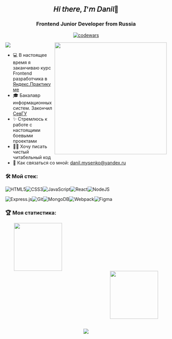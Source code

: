 <section align="center">
  <h1>𝘏𝘪 𝘵𝘩𝘦𝘳𝘦, 𝘐'𝘮 𝘋𝘢𝘯𝘪𝘭👋</h1>
  <h3>Frontend Junior Developer from Russia</h3>
  
  [![codewars](https://www.codewars.com/users/Derton8/badges/large)](https://www.codewars.com/users/Derton8)
</section>

<img align="right" width="350" src="https://media1.giphy.com/media/13HgwGsXF0aiGY/giphy.gif" />


<img src="https://readme-typing-svg.herokuapp.com/?color=008000&height=18&width=300&vCenter=true&lines=Немного+обо+мне" />

<ul>
  <li> 💻 В настоящее время я заканчиваю курс Frontend разработчика в <a href="https://github.com/Hyrule-Technologies">Яндекс.Практикуме</a> </li>
  <li> 🎓 Бакалавр информационных систем. Закончил <a href="https://www.sevsu.ru/">СевГУ</a> </li>
  <li> ✨ Стремлюсь к работе с настоящими боевыми проектами
  <li> ✍🏼 Хочу писать чистый читабельный код </li>
  <li> 📧 Как связаться со мной: <a href="mailto: danil.mysenko@yandex.ru">danil.mysenko@yandex.ru</a> </li>
</ul>

<h3>🛠️ Мой стек:</h3>

![HTML5](https://img.shields.io/badge/html5-%23E34F26.svg?style=for-the-badge&logo=html5&logoColor=white)![CSS3](https://img.shields.io/badge/css3-%231572B6.svg?style=for-the-badge&logo=css3&logoColor=white)![JavaScript](https://img.shields.io/badge/javascript-%23323330.svg?style=for-the-badge&logo=javascript&logoColor=%23F7DF1E)![React](https://img.shields.io/badge/react-%2320232a.svg?style=for-the-badge&logo=react&logoColor=%2361DAFB)![NodeJS](https://img.shields.io/badge/node.js-6DA55F?style=for-the-badge&logo=node.js&logoColor=white)

![Express.js](https://img.shields.io/badge/express.js-%23404d59.svg?style=for-the-badge&logo=express&logoColor=%2361DAFB)![Git](https://img.shields.io/badge/git-%23F05033.svg?style=for-the-badge&logo=git&logoColor=white)![MongoDB](https://img.shields.io/badge/MongoDB-%234ea94b.svg?style=for-the-badge&logo=mongodb&logoColor=white)![Webpack](https://img.shields.io/badge/webpack-%238DD6F9.svg?style=for-the-badge&logo=webpack&logoColor=black)![Figma](https://img.shields.io/badge/figma-%23F24E1E.svg?style=for-the-badge&logo=figma&logoColor=white)

<h3>🏆 Моя статистика:</h3>

<div align="center">
  <a href="https://github-readme-stats.vercel.app/api?username=Comediant24&hide=contribs&show_icons=true">
    <img height="150" style="padding-right: 300px" src="https://github-readme-stats.vercel.app/api?username=Derton8&show_icons=true&theme=dark" />
  </a>
  <a href="https://github-readme-stats.vercel.app/api/top-langs/?username=Comediant24&layout=compact">
    <img height="150" style="margin-left: 300px" src="https://github-readme-stats.vercel.app/api/top-langs/?username=Derton8&layout=compact&theme=dark" />
  </a>
  <br></br>
  
  ![](https://komarev.com/ghpvc/?username=Derton8)
</div>
